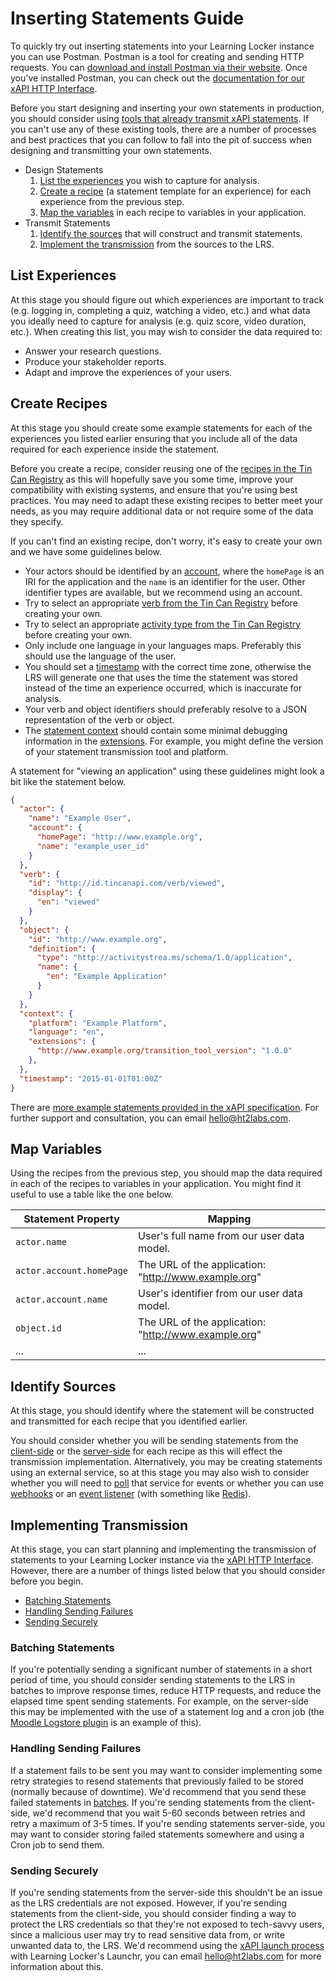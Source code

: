 ---
---

# Inserting Statements Guide
To quickly try out inserting statements into your Learning Locker instance you can use Postman. Postman is a tool for creating and sending HTTP requests. You can [download and install Postman via their website](https://www.getpostman.com/). Once you've installed Postman, you can check out the [documentation for our xAPI HTTP Interface](../http-xapi-statements).

Before you start designing and inserting your own statements in production, you should consider using [tools that already transmit xAPI statements](../guides-integrating/#existing-integrations). If you can't use any of these existing tools, there are a number of processes and best practices that you can follow to fall into the pit of success when designing and transmitting your own statements.

- Design Statements
  1. [List the experiences](#list-experiences) you wish to capture for analysis.
  2. [Create a recipe](#create-recipes) (a statement template for an experience) for each experience from the previous step.
  3. [Map the variables](#map-variables) in each recipe to variables in your application.
- Transmit Statements
  1. [Identify the sources](#identify-sources) that will construct and transmit statements.
  2. [Implement the transmission](#implementing-transmission) from the sources to the LRS.

## List Experiences
At this stage you should figure out which experiences are important to track (e.g. logging in, completing a quiz, watching a video, etc.) and what data you ideally need to capture for analysis (e.g. quiz score, video duration, etc.). When creating this list, you may wish to consider the data required to:

- Answer your research questions.
- Produce your stakeholder reports.
- Adapt and improve the experiences of your users.

## Create Recipes
At this stage you should create some example statements for each of the experiences you listed earlier ensuring that you include all of the data required for each experience inside the statement.

Before you create a recipe, consider reusing one of the [recipes in the Tin Can Registry](https://registry.tincanapi.com/#home/profiles) as this will hopefully save you some time, improve your compatibility with existing systems, and ensure that you're using best practices. You may need to adapt these existing recipes to better meet your needs, as you may require additional data or not require some of the data they specify.

If you can't find an existing recipe, don't worry, it's easy to create your own and we have some guidelines below.

- Your actors should be identified by an [account](https://github.com/adlnet/xAPI-Spec/blob/master/xAPI-Data.md#2424-account-object), where the `homePage` is an IRI for the application and the `name` is an identifier for the user. Other identifier types are available, but we recommend using an account.
- Try to select an appropriate [verb from the Tin Can Registry](https://registry.tincanapi.com/#home/verbs) before creating your own.
- Try to select an appropriate [activity type from the Tin Can Registry](https://registry.tincanapi.com/#home/activityTypes) before creating your own.
- Only include one language in your languages maps. Preferably this should use the language of the user.
- You should set a [timestamp](https://github.com/adlnet/xAPI-Spec/blob/master/xAPI-Data.md#timestamp) with the correct time zone, otherwise the LRS will generate one that uses the time the statement was stored instead of the time an experience occurred, which is inaccurate for analysis.
- Your verb and object identifiers should preferably resolve to a JSON representation of the verb or object.
- The [statement context](https://github.com/adlnet/xAPI-Spec/blob/master/xAPI-Data.md#context) should contain some minimal debugging information in the [extensions](https://github.com/adlnet/xAPI-Spec/blob/master/xAPI-Data.md#miscext). For example, you might define the version of your statement transmission tool and platform.

A statement for "viewing an application" using these guidelines might look a bit like the statement below.

```json
{
  "actor": {
    "name": "Example User",
    "account": {
      "homePage": "http://www.example.org",
      "name": "example_user_id"
    }
  },
  "verb": {
    "id": "http://id.tincanapi.com/verb/viewed",
    "display": {
      "en": "viewed"
    }
  },
  "object": {
    "id": "http://www.example.org",
    "definition": {
      "type": "http://activitystrea.ms/schema/1.0/application",
      "name": {
        "en": "Example Application"
      }
    }
  },
  "context": {
    "platform": "Example Platform",
    "language": "en",
    "extensions": {
      "http://www.example.org/transition_tool_version": "1.0.0"
    },
  },
  "timestamp": "2015-01-01T01:00Z"
}
```

There are [more example statements provided in the xAPI specification](https://github.com/adlnet/xAPI-Spec/blob/master/xAPI-Data.md#appendix-a-example-statements). For further support and consultation, you can email [hello@ht2labs.com](mailto:hello@ht2labs.com).

## Map Variables
Using the recipes from the previous step, you should map the data required in each of the recipes to variables in your application. You might find it useful to use a table like the one below.

Statement Property | Mapping
--- | ---
`actor.name` | User's full name from our user data model.
`actor.account.homePage` | The URL of the application: "http://www.example.org"
`actor.account.name` | User's identifier from our user data model.
`object.id` | The URL of the application: "http://www.example.org"
... | ...

## Identify Sources
At this stage, you should identify where the statement will be constructed and transmitted for each recipe that you identified earlier.

You should consider whether you will be sending statements from the [client-side](https://en.wikipedia.org/wiki/Client-side) or the [server-side](https://en.wikipedia.org/wiki/Server-side) for each recipe as this will effect the transmission implementation. Alternatively, you may be creating statements using an external service, so at this stage you may also wish to consider whether you will need to [poll](https://en.wikipedia.org/wiki/Polling_(computer_science)) that service for events or whether you can use [webhooks](https://en.wikipedia.org/wiki/Webhook) or an [event listener](https://en.wikipedia.org/wiki/Publish%E2%80%93subscribe_pattern) (with something like [Redis](https://redis.io/topics/pubsub)).

## Implementing Transmission
At this stage, you can start planning and implementing the transmission of statements to your Learning Locker instance via the [xAPI HTTP Interface](../http-xapi-statements). However, there are a number of things listed below that you should consider before you begin.

- [Batching Statements](#batching-statements)
- [Handling Sending Failures](#handling-sending-failures)
- [Sending Securely](#sending-securely)

### Batching Statements
If you're potentially sending a significant number of statements in a short period of time, you should consider sending statements to the LRS in batches to improve response times, reduce HTTP requests, and reduce the elapsed time spent sending statements. For example, on the server-side this may be implemented with the use of a statement log and a cron job (the [Moodle Logstore plugin](https://github.com/xAPI-vle/moodle-logstore_xapi/pull/26) is an example of this).

### Handling Sending Failures
If a statement fails to be sent you may want to consider implementing some retry strategies to resend statements that previously failed to be stored (normally because of downtime). We'd recommend that you send these failed statements in [batches](#batching-statements). If you're sending statements from the client-side, we'd recommend that you wait 5-60 seconds between retries and retry a maximum of 3-5 times. If you're sending statements server-side, you may want to consider storing failed statements somewhere and using a Cron job to send them.

### Sending Securely
If you're sending statements from the server-side this shouldn't be an issue as the LRS credentials are not exposed. However, if you're sending statements from the client-side, you should consider finding a way to protect the LRS credentials so that they're not exposed to tech-savvy users, since a malicious user may try to read sensitive data from, or write unwanted data to, the LRS. We'd recommend using the [xAPI launch process](https://github.com/adlnet/xapi-launch) with Learning Locker's Launchr, you can email [hello@ht2labs.com](mailto:hello@ht2labs.com) for more information about this.
